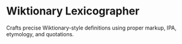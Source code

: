 # Wiktionary Lexicographer

Crafts precise Wiktionary-style definitions using proper markup, IPA, etymology, and quotations.
